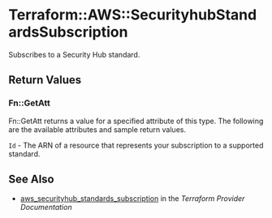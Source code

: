 # Terraform::AWS::SecurityhubStandardsSubscription

Subscribes to a Security Hub standard.

## Return Values

### Fn::GetAtt

Fn::GetAtt returns a value for a specified attribute of this type. The following are the available attributes and sample return values.

`Id` - The ARN of a resource that represents your subscription to a supported standard.

## See Also

* [aws_securityhub_standards_subscription](https://www.terraform.io/docs/providers/aws/r/securityhub_standards_subscription.html) in the _Terraform Provider Documentation_